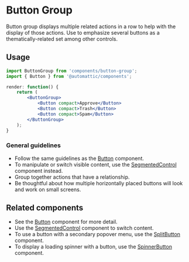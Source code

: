 # Button Group

Button group displays multiple related actions in a row to help with the display of those actions. Use to emphasize several buttons as a thematically-related set among other controls.

## Usage

```jsx
import ButtonGroup from 'components/button-group';
import { Button } from '@automattic/components';

render: function() {
	return (
		<ButtonGroup>
			<Button compact>Approve</Button>
			<Button compact>Trash</Button>
			<Button compact>Spam</Button>
		</ButtonGroup>
	);
}
```

### General guidelines

- Follow the same guidelines as the [Button](./buttons) component.
- To manipulate or switch visible content, use the [SegmentedControl](./segmented-control) component instead.
- Group together actions that have a relationship.
- Be thoughtful about how multiple horizontally placed buttons will look and work on small screens.

## Related components

- See the [Button](./buttons) component for more detail.
- Use the [SegmentedControl](./segmented-control) component to switch content.
- To use a button with a secondary popover menu, use the [SplitButton](./split-button) component.
- To display a loading spinner with a button, use the [SpinnerButton](../design/spinner-button) component.
